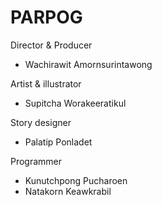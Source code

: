 # PARPOG

Director & Producer
- Wachirawit Amornsurintawong

Artist & illustrator
- Supitcha Worakeeratikul

Story designer
- Palatip Ponladet

Programmer
- Kunutchpong Pucharoen
- Natakorn Keawkrabil
